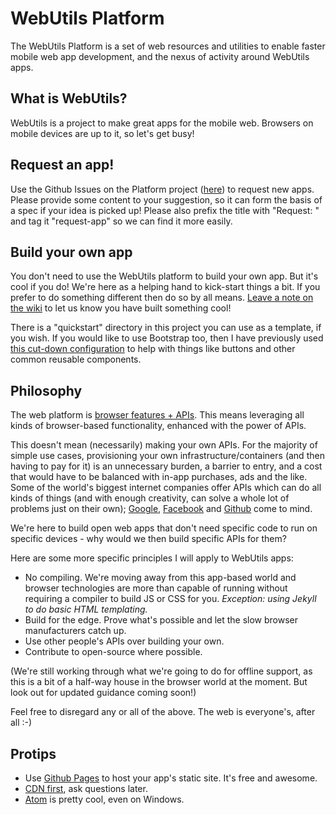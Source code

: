 # WebUtils Platform

The WebUtils Platform is a set of web resources and utilities to enable faster mobile web app development, and the nexus of activity around WebUtils apps.

## What is WebUtils?

WebUtils is a project to make great apps for the mobile web. Browsers on mobile devices are up to it, so let's get busy!

## Request an app!

Use the Github Issues on the Platform project ([here](https://github.com/WebUtils/Platform/issues)) to request new apps. Please provide some content to your suggestion, so it can form the basis of a spec if your idea is picked up! Please also prefix the title with "Request: " and tag it "request-app" so we can find it more easily.

## Build your own app

You don't need to use the WebUtils platform to build your own app. But it's cool if you do! We're here as a helping hand to kick-start things a bit. If you prefer to do something different then do so by all means. [Leave a note on the wiki](https://github.com/WebUtils/Platform/wiki) to let us know you have built something cool!

There is a "quickstart" directory in this project you can use as a template, if you wish. If you would like to use Bootstrap too, then I have previously used [this cut-down configuration](http://getbootstrap.com/customize/?id=254290f9e9656ac38c73) to help with things like buttons and other common reusable components. 

## Philosophy

The web platform is [browser features + APIs](http://chris-alexander.co.uk/on-engineering/this-is-also-the-web-platform/). This means leveraging all kinds of browser-based functionality, enhanced with the power of APIs.

This doesn't mean (necessarily) making your own APIs. For the majority of simple use cases, provisioning your own infrastructure/containers (and then having to pay for it) is an unnecessary burden, a barrier to entry, and a cost that would have to be balanced with in-app purchases, ads and the like. Some of the world's biggest internet companies offer APIs which can do all kinds of things (and with enough creativity, can solve a whole lot of problems just on their own); [Google](https://developers.google.com/), [Facebook](https://developers.facebook.com/) and [Github](https://developer.github.com/) come to mind.

We're here to build open web apps that don't need specific code to run on specific devices - why would we then build specific APIs for them?

Here are some more specific principles I will apply to WebUtils apps:

* No compiling. We're moving away from this app-based world and browser technologies are more than capable of running without requiring a compiler to build JS or CSS for you. *Exception: using Jekyll to do basic HTML templating.*
* Build for the edge. Prove what's possible and let the slow browser manufacturers catch up.
* Use other people's APIs over building your own.
* Contribute to open-source where possible.

(We're still working through what we're going to do for offline support, as this is a bit of a half-way house in the browser world at the moment. But look out for updated guidance coming soon!)

Feel free to disregard any or all of the above. The web is everyone's, after all :-)

## Protips

* Use [Github Pages](https://pages.github.com/) to host your app's static site. It's free and awesome.
* [CDN first](https://developers.google.com/speed/libraries/), ask questions later.
* [Atom](https://atom.io/) is pretty cool, even on Windows.
